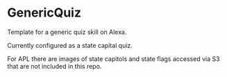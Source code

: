 # GenericQuiz
Template for a generic quiz skill on Alexa. 

Currently configured as a state capital quiz.

For APL there are images of state capitols and state flags accessed via S3 that are not included in this repo.


